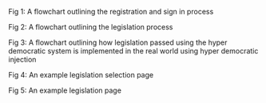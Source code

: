 Fig 1: A flowchart outlining the registration and sign in process

Fig 2: A flowchart outlining the legislation process

Fig 3: A flowchart outlining how legislation passed using the hyper democratic system is implemented in the real world using hyper democratic injection

Fig 4: An example legislation selection page

Fig 5: An example legislation page

